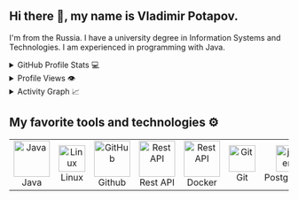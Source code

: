 ## Hi there 👋, my name is Vladimir Potapov.
I'm from the Russia.
I have a university degree in Information Systems and Technologies. I am experienced in programming with Java.



<details>
  <summary>GitHub Profile Stats 💻</summary>
  <br/>
<a href="https://github.com/vlj2007?tab=repositories">
  <img align="center" src="https://github-readme-stats.vercel.app/api?username=vlj2007&show=reviews,discussions_started,discussions_answered,prs_merged,prs_merged_percentage&show_icons=true&theme=transparent&bg_color=00000000" height="300px" />
</a>
<a href="https://github.com/vlj2007?tab=repositories">
  <img align="center" src="https://github-readme-stats.vercel.app/api/top-langs?username=vlj2007&layout=donut&langs_count=8&card_width=320&size_weight=0.5&count_weight=0.5&show_icons=true&theme=transparent&bg_color=00000000" height="300px"/>
</a>
 <br/>
</details>



<details>
  <summary>Profile Views 👁️</summary>
  <br/>
  <img src="https://komarev.com/ghpvc/?username=vlj2007&label=Profile%20views&style=flat-square&abbreviated=true" alt="vlj2007" />
</details>



<details>
  <summary>Activity Graph 📈</summary>
  <br/>

[![Ashutosh's github activity graph](https://github-readme-activity-graph.vercel.app/graph?username=vlj2007&bg_color=ffffff&color=000000&line=04e61b&point=403d3d&area=true&hide_border=true)](https://github.com/vlj2007/github-readme-activity-graph)

</details>



## My favorite tools and technologies ⚙️



<table>
  <tr>
    <td align="center" width="96">
     <img src="https://skillicons.dev/icons?i=java&theme=light)" width="65" height="65" alt="Java" />
      <br>Java
    </td>    
    <td align="center" width="96">
     <img src="https://skillicons.dev/icons?i=linux" width="48" height="48" alt="Linux" />
      <br>Linux
    </td>
    <td align="center" width="96">
        <img src="https://techstack-generator.vercel.app/github-icon.svg" width="65" height="65" alt="GitHub" />
      <br>Github
    </td>
    <td align="center" width="96">
        <img src="https://techstack-generator.vercel.app/restapi-icon.svg" width="65" height="65" alt="Rest API" />
      <br>Rest API
    </td>
    <td align="center" width="96">
        <img src="https://techstack-generator.vercel.app/docker-icon.svg" width="65" height="65" alt="Rest API" />
      <br>Docker
    </td>
    <td align="center" width="96">
        <img src="https://skillicons.dev/icons?i=git" width="48" height="48" alt="Git" />
      <br>Git
    </td>
   <td align="center" width="96">
        <img src="https://skillicons.dev/icons?i=postgres" width="48" height="48" alt="jquery" />
      <br>PostgreSQL
    </td>  
  </tr>
 <!-- <tr></tr> --> 
</table>
